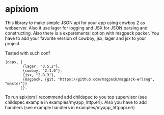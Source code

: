 # apixiom

This library to make simple JSON api for your app using cowboy 2 as webserver.
Also it use lager for logging and JSX for JSON parsing and constructing.
Also there is a experemental option with msgpack packer.
You have to add your favorite version of cowboy, jsx, lager and jsx to your project.

Tested with such conf

```
{deps, [
        {lager, "3.5.2"},
        {cowboy, "2.1.0"},
        {jsx, "2.8.3"},
        {msgpack, {git, "https://github.com/msgpack/msgpack-erlang", "master"}}
       ]}.
```


To run apixiom I recommend add childspec to you top supervisor (see childspec
example in examples/myapp_http.erl). Also you have to add handlers (see example 
handlers in examples/myapp_httpapi.erl)
